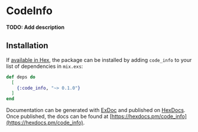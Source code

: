 # CodeInfo

**TODO: Add description**

## Installation

If [available in Hex](https://hex.pm/docs/publish), the package can be installed
by adding `code_info` to your list of dependencies in `mix.exs`:

```elixir
def deps do
  [
    {:code_info, "~> 0.1.0"}
  ]
end
```

Documentation can be generated with [ExDoc](https://github.com/elixir-lang/ex_doc)
and published on [HexDocs](https://hexdocs.pm). Once published, the docs can
be found at [https://hexdocs.pm/code_info](https://hexdocs.pm/code_info).

